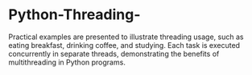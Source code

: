 # Python-Threading-
Practical examples are presented to illustrate threading usage, such as eating breakfast, drinking coffee, and studying. Each task is executed concurrently in separate threads, demonstrating the benefits of multithreading in Python programs.
